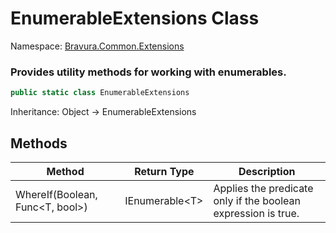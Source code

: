 # EnumerableExtensions Class

Namespace: [Bravura.Common.Extensions](./Bravura.Common.Extensions.md)

### Provides utility methods for working with enumerables.

```csharp
public static class EnumerableExtensions
```

Inheritance: Object -> EnumerableExtensions

## Methods
| Method | Return Type | Description |
| --- | :---: | --- |
| WhereIf(Boolean, Func\<T, bool\>) | IEnumerable\<T\> | Applies the predicate only if the boolean expression is true. |
